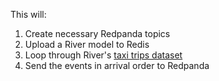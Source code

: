 This will:

1. Create necessary Redpanda topics
2. Upload a River model to Redis
3. Loop through River's [taxi trips dataset](https://riverml.xyz/0.11.1/api/datasets/Taxis/)
4. Send the events in arrival order to Redpanda
